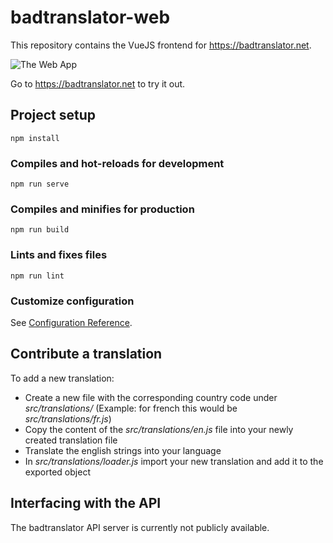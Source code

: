 # badtranslator-web

This repository contains the VueJS frontend for https://badtranslator.net.

![The Web App](https://flxn.de/images/badtranslator_screenshot.png)

Go to https://badtranslator.net to try it out.

## Project setup
```
npm install
```

### Compiles and hot-reloads for development
```
npm run serve
```

### Compiles and minifies for production
```
npm run build
```

### Lints and fixes files
```
npm run lint
```

### Customize configuration
See [Configuration Reference](https://cli.vuejs.org/config/).


## Contribute a translation
To add a new translation:
- Create a new file with the corresponding country code under *src/translations/*
  (Example: for french this would be *src/translations/fr.js*)
- Copy the content of the *src/translations/en.js* file into your newly created translation file
- Translate the english strings into your language
- In *src/translations/loader.js* import your new translation and add it to the exported object

## Interfacing with the API

The badtranslator API server is currently not publicly available.
